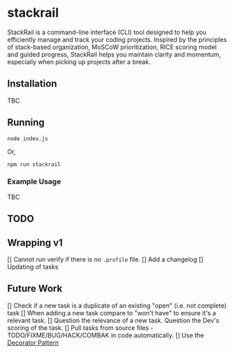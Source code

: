 # stackrail
StackRail is a command-line interface (CLI) tool designed to help you efficiently manage and track your coding projects. Inspired by the principles of stack-based organization, MoSCoW prioritization, RICE scoring model and guided progress, StackRail helps you maintain clarity and momentum, especially when picking up projects after a break.

## Installation
TBC

## Running
```shell
node index.js
```
Or,
```shell
npm run stackrail
```

### Example Usage
TBC

## TODO

## Wrapping v1
[] Cannot run verify if there is no `.profile` file.
[] Add a changelog
[] Updating of tasks

## Future Work
[] Check if a new task is a duplicate of an existing "open" (i.e. not complete) task
[] When adding a new task compare to "won't have" to ensure it's a relevant task.
[] Question the relevance of a new task. Question the Dev's scoring of the task.
[] Pull tasks from source files - TODO/FIXME/BUG/HACK/COMBAK in code automatically.
[] Use the [Decorator Pattern](https://medium.com/@artemkhrenov/the-decorator-pattern-in-modern-javascript-adding-functionality-without-breaking-code-b43d9c237047)
